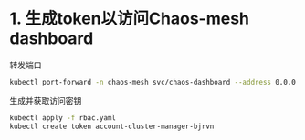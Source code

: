 # 1. 生成token以访问Chaos-mesh dashboard


转发端口
```bash
kubectl port-forward -n chaos-mesh svc/chaos-dashboard --address 0.0.0.0 2333:2333
```

生成并获取访问密钥
```bash
kubectl apply -f rbac.yaml
kubectl create token account-cluster-manager-bjrvn
```
